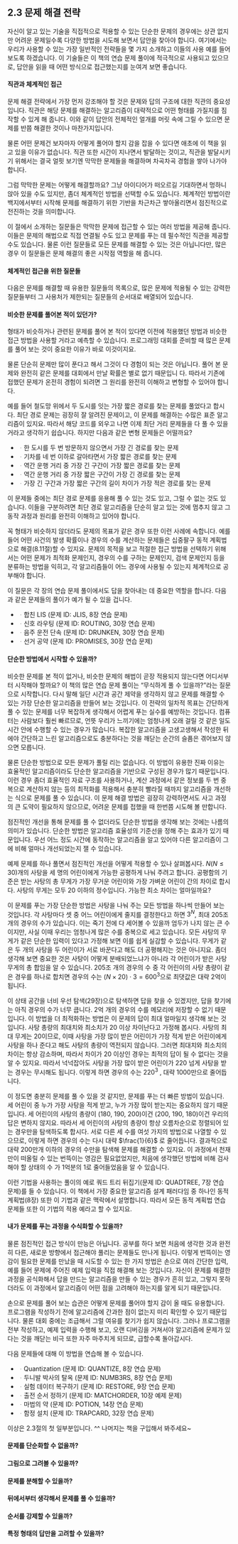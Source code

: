## 2.3 문제 해결 전략

자신이 알고 있는 기술을 직접적으로 적용할 수 있는 단순한 문제의 경우에는 상관 없지만 어려운 문제일수록 다양한 방법을 시도해 보면서 답안을 찾아야 합니다. 여기에서는 우리가 사용할 수 있는 가장 일반적인 전략들을 몇 가지 소개하고 이들의 사용 예를 들어 보도록 하겠습니다. 이 기술들은 이 책의 연습 문제 풀이에 적극적으로 사용되고 있으므로, 답안을 읽을 때 어떤 방식으로 접근했는지를 눈여겨 보면 좋습니다.

#### 직관과 체계적인 접근

문제 해결 전략에서 가장 먼저 강조해야 할 것은 문제와 답의 구조에 대한 직관의 중요성입니다. 직관은 해당 문제를 해결하는 알고리즘이 대략적으로 어떤 형태를 가질지를 짐작할 수 있게 해 줍니다. 이와 같이 답안의 전체적인 얼개를 머릿 속에 그릴 수 있으면 문제를 반쯤 해결한 것이나 마찬가지입니다.

물론 어떤 문제건 보자마자 어떻게 풀어야 할지 감을 잡을 수 있다면 애초에 이 책을 읽고 있을 이유가 없습니다. 직관 또한 시간이 지나면서 발달하는 것이고, 직관을 발달시키기 위해서는 결국 얼핏 보기엔 막막한 문제들을 해결하며 차곡차곡 경험을 쌓아 나가야 합니다.

그럼 막막한 문제는 어떻게 해결할까요? 그냥 아이디어가 떠오르길 기대하면서 멍하니 앉아 있을 수도 있지만, 좀더 체계적인 방법을 선택할 수도 있습니다. 체계적인 방법이란 백지에서부터 시작해 문제를 해결하기 위한 기반을 차근차근 쌓아올리면서 점진적으로 전진하는 것을 의미합니다.

이 절에서 소개하는 질문들은 막막한 문제에 접근할 수 있는 여러 방법을 제공해 줍니다. 이들은 문제의 해법으로 직접 연결될 수도 있고 문제를 푸는 데 필수적인 직관을 제공할 수도 있습니다. 물론 이런 질문들로 모든 문제를 해결할 수 있는 것은 아닙니다만, 많은 경우 이 질문들은 문제 해결의 좋은 시작점 역할을 해 줍니다.

#### 체계적인 접근을 위한 질문들

다음은 문제를 해결할 때 유용한 질문들의 목록으로, 많은 문제에 적용될 수 있는 강력한 질문들부터 그 사용처가 제한되는 질문들의 순서대로 배열되어 있습니다.

#### 비슷한 문제를 풀어본 적이 있던가?

형태가 비슷하거나 관련된 문제를 풀어 본 적이 있다면 이전에 적용했던 방법과 비슷한 접근 방법을 사용할 거라고 예측할 수 있습니다. 프로그래밍 대회를 준비할 때 많은 문제를 풀어 보는 것이 중요한 이유가 바로 이것이지요.

물론 단순히 문제만 많이 푼다고 해서 그것이 다 경험이 되는 것은 아닙니다.  풀어 본 문제와 완전히 같은 문제를 대회에서 만날 확률은 별로 없기 때문입니 다. 따라서 기존에 접했던 문제가 온전히 경험이 되려면 그 원리를 완전히 이해하고 변형할 수 있어야 합니다.

예를 들어 철도망 위에서 두 도시를 잇는 가장 짧은 경로를 찾는 문제를 풀었다고 합시다. 최단 경로 문제는 굉장히 잘 알려진 문제이고, 이 문제를 해결하는 수많은 표준 알고리즘이 있지요. 따라서 해당 코드를 외우고 나면 이제 최단 거리 문제들을 다 풀 수 있을 거라고 생각하기 쉽습니다. 하지만 다음과 같은 변형 문제들은 어떨까요?

* ᆞ한 도시를 두 번 방문하지 않으면서 가장 긴 경로를 찾는 문제
* ᆞ기차를 네 번 이하로 갈아타면서 가장 짧은 경로를 찾는 문제
* ᆞ역간 운행 거리 중 가장 긴 구간이 가장 짧은 경로를 찾는 문제
* ᆞ역간 운행 거리 중 가장 짧은 구간이 가장 긴 경로를 찾는 문제
* ᆞ가장 긴 구간과 가장 짧은 구간의 길이 차이가 가장 적은 경로를 찾는 문제

이 문제들 중에는 최단 경로 문제를 응용해 풀 수 있는 것도 있고, 그럴 수 없는 것도 있습니다. 이들을 구분하려면 최단 경로 알고리즘을 단순히 알고 있는 것에 멈추지 않고 그 동작 과정과 원리를 완전히 이해하고 있어야 합니다.

꼭 형태가 비슷하지 않더라도 문제의 목표가 같은 경우 또한 이런 사례에 속합니다. 예를 들어 어떤 사건의 발생 확률이나 경우의 수를 계산하는 문제들은 십중팔구 동적 계획법으로 해결(8.11절)할 수 있지요. 문제의 목적을 보고 적절한 접근 방법을 선택하기 위해서는 어떤 문제가 최적화 문제인지, 경우의 수를 구하는 문제인지, 검색 문제인지 등을 분류하는 방법을 익히고, 각 알고리즘들이 어느 경우에 사용될 수 있는지 체계적으로 공부해야 합니다.

이 질문은 각 장의 연습 문제 풀이에서도 답을 찾아내는 데 중요한 역할을 합니다. 다음과 같은 문제들의 풀이가 예가 될 수 있을 겁니다.

* ᆞ합친 LIS (문제 ID: JLIS, 8장 연습 문제)
* ᆞ신호 라우팅 (문제 ID: ROUTING, 30장 연습 문제)
* ᆞ음주 운전 단속 (문제 ID: DRUNKEN, 30장 연습 문제)
* ᆞ선거 공약 (문제 ID: PROMISES, 30장 연습 문제)

#### 단순한 방법에서 시작할 수 있을까?

비슷한 문제를 본 적이 없거나, 비슷한 문제의 해법이 곧장 적용되지 않는다면 어디서부터 시작해야 할까요? 이 책의 많은 연습 문제 풀이는 “무식하게 풀 수 있을까?”라는 질문으로 시작합니다. 다시 말해 일단 시간과 공간 제약을 생각하지 않고 문제를 해결할 수 있는 가장 단순한 알고리즘을 만들어 보는 것입니다. 이 전략의 일차적 목표는 간단하게 풀 수 있는 문제를 너무 복잡하게 생각해서 어렵게 푸는 실수를 예방하는 것입니다. 컴퓨터는 사람보다 훨씬 빠르므로, 언뜻 우리가 느끼기에는 엄청나게 오래 걸릴 것 같은 일도 시간 안에 수행할 수 있는 경우가 많습니다. 복잡한 알고리즘을 고생고생해서 작성한 뒤에야 간단하고 느린 알고리즘으로도 충분하다는 것을 깨닫는 순간의 슬픔은 겪어보지 않으면 모릅니다.

물론 단순한 방법으로 모든 문제가 풀릴 리는 없습니다. 이 방법이 유용한 진짜 이유는 효율적인 알고리즘이라도 단순한 알고리즘을 기반으로 구성된 경우가 많기 때문입니다. 이런 경우 좀더 효율적인 자료 구조를 사용하거나, 계산 과정에서 같은 정보를 두 번 중복으로 계산하지 않는 등의 최적화를 적용해서 충분히 빨라질 때까지 알고리즘을 개선하는 식으로 문제를 풀 수 있습니다. 이 문제 해결 방법은 굉장히 강력하면서도 사고 과정의 큰 도약이 필요하지 않으므로, 어려운 문제를 접했을 때 한번쯤 시도해 볼 만합니다.

점진적인 개선을 통해 문제를 풀 수 없더라도 단순한 방법을 생각해 보는 것에는 나름의 의미가 있습니다. 단순한 방법은 알고리즘 효율성의 기준선을 정해 주는 효과가 있기 때문입니다. 우선 어느 정도 시간에 동작하는 알고리즘을 알고 있어야 다른 알고리즘이 그에 비해 얼마나 개선되었는지 잴 수 있습니다.

예제 문제를 하나 풀면서 점진적인 개선을 어떻게 적용할 수 있나 살펴봅시다. $N (N \le 30)$개의 사탕을 세 명의 어린이에게 가능한 공평하게 나눠 주려고 합니다. 공평함의 기준은 받는 사탕의 총 무게가 가장 무거운 어린이와 가장 가벼운 어린이 간의 차이로 합시다. 사탕의 무게는 모두 20 이하의 정수입니다. 가능한 최소 차이는 얼마일까요?

이 문제를 푸는 가장 단순한 방법은 사탕을 나눠 주는 모든 방법을 하나씩 만들어 보는 것입니다. 각 사탕마다 셋 중 어느 어린이에게 줄지를 결정한다고 하면 $3^N$, 최대 205조 개의 경우의 수가 있습니다. 이는 죽기 전에 다 세어볼 수 있을까 엄두가 나지 않는 큰 수이지만, 사실 이때 우리는 엄청나게 많은 수를 중복으로 세고 있습니다. 모든 사탕의 무게가 같은 단순한 입력이 있다고 가정해 보면 이를 쉽게 실감할 수 있습니다. 무게가 같은 두 개의 사탕을 두 어린이가 서로 바꾼다고 해도 더 공평해지는 것은 아니지요. 좀더 생각해 보면 중요한 것은 사탕이 어떻게 분배되었느냐가 아니라 각 어린이가 받은 사탕 무게의 총 합임을 알 수 있습니다. 205조 개의 경우의 수 중 각 어린이의 사탕 총량이 같은 경우를 하나로 합치면 경우의 수는 $(N \times 20) \cdot 3 = 600^{3}$으로 최댓값은 대략 2억이 됩니다.

이 상태 공간을 너비 우선 탐색(29장)으로 탐색하면 답을 찾을 수 있겠지만, 답을 찾기에는 아직 경우의 수가 너무 큽니다. 2억 개의 경우의 수를 메모리에 저장할 수 없기 때문입니다. 이 방법을 더 최적화하는 방법은 이 문제의 답이 최대 얼마일지 생각해 보는 것입니다. 사탕 총량의 최대치와 최소치가 20 이상 차이난다고 가정해 봅시다. 사탕의 최대 무게는 20이므로, 이때 사탕을 가장 많이 받은 어린이가 가장 적게 받은 어린이에게 사탕을 하나 준다고 해도 사탕의 총량이 역전되지 않습니다. 그러면 최대치와 최소치의 차이는 항상 감소하며, 따라서 차이가 20 이상인 경우는 최적의 답이 될 수 없다는 것을 알 수 있지요.  따라서 넉넉잡아도 사탕을 가장 많이 받은 어린이가 220 넘게 사탕을 받는 경우는 무시해도 됩니다. 이렇게 하면 경우의 수는 $220^3$ , 대략 1000만으로 줄어듭니다.

이 정도면 충분히 문제를 풀 수 있을 것 같지만, 문제를 푸는 더 빠른 방법이 있습니다. 세 어린이 중 누가 가장 사탕을 적게 받고, 누가 가장 많이 받는지는 중요하지 않기 때문입니다. 세 어린이의 사탕의 총량이 (180, 190, 200)이건 (200, 190, 180)이건 우리의 답은 변하지 않지요. 따라서 세 어린이의 사탕의 총량이 항상 오름차순으로 정렬되어 있는 경우만을 탐색하도록 합시다. 서로 다른 세 수를 여섯 가지의 방법으로 나열할 수 있으므로, 이렇게 하면 경우의 수는 다시 대략 $\frac{1}{6}$ 로 줄어듭니다. 결과적으로 대략 200만개 이하의 경우의 수만을 탐색해 문제를 해결할 수 있지요. 이 과정에서 천재만이 떠올릴 수 있는 번뜩이는 영감은 필요없었지만, 처음에 생각했던 방법에 비해 검사해야 할 상태의 수
가 1억분의 1로 줄어들었음을 알 수 있습니다.

이런 기법을 사용하는 풀이의 예로 쿼드 트리 뒤집기(문제 ID: QUADTREE, 7장 연습 문제)를 들 수 있습니다. 이 책에서 가장 중요한 알고리즘 설계 패러다임 중 하나인 동적 계획법(8장) 또한 이 기법과 같은 맥락에서 설명합니다. 따라서 모든 동적 계획법 연습 문제들 또한 이 기법의 적용 예라고 할 수 있지요.

#### 내가 문제를 푸는 과정을 수식화할 수 있을까?

물론 점진적인 접근 방식이 만능은 아닙니다. 공부를 하다 보면 처음에 생각한 것과 완전히 다른, 새로운 방향에서 접근해야 풀리는 문제들도 만나게 됩니다.  이렇게 번뜩이는 영감이 필요한 문제를 만났을 때 시도할 수 있는 한 가지 방법은 손으로 여러 간단한 입력, 예를 들어 문제에 주어진 예제 입력을 직접 해결해 보는 것입니다. 자신이 문제를 해결한 과정을 공식화해서 답을 만드는 알고리즘을 만들 수 있는 경우가 흔히 있고, 그렇지 못하더라도 이 과정에서 알고리즘이 어떤 점을 고려해야 하는지를 알게 되기 때문입니다.

손으로 문제를 풀어 보는 습관은 어떻게 문제를 풀어야 할지 감이 올 때도 유용합니다. 프로그램을 작성하기 전에 알고리즘에 간과한 점이 없는지 미리 확인할 수 있기 때문입니다. 물론 대회 중에는 조급해서 그럴 여유를 찾기가 쉽지 않습니다. 그러나 프로그램을 전부 작성하고, 예제 입력을 수행해 보고, 오랜 디버깅을 거쳐서야 알고리즘에 문제가 있다는 것을 깨닫는 비극 또한 자주 마주치게 되므로, 급할수록 돌아갑시다.

다음 문제들에 대해 이 방법을 연습해 볼 수 있습니다.

* ᆞQuantization (문제 ID: QUANTIZE, 8장 연습 문제)
* ᆞ두니발 박사의 탈옥 (문제 ID: NUMB3RS, 8장 연습 문제)
* ᆞ실험 데이터 복구하기 (문제 ID: RESTORE, 9장 연습 문제)
* ᆞ출전 순서 정하기 (문제 ID: MATCHORDER, 10장 예제 문제)
* ᆞ마법의 약 (문제 ID: POTION, 14장 연습 문제)
* ᆞ함정 설치 (문제 ID: TRAPCARD, 32장 연습 문제)

<div class="well">
이상은 2.3절의 첫 일부분입니다. ^^ 나머지는 책을 구입해서 봐주세요~
</div>

#### 문제를 단순화할 수 없을까?

#### 그림으로 그려볼 수 있을까?

#### 문제를 분해할 수 있을까?

#### 뒤에서부터 생각해서 문제를 풀 수 있을까?

#### 순서를 강제할 수 있을까?

#### 특정 형태의 답만을 고려할 수 있을까?
